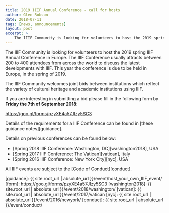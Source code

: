 ```yaml
---
title: 2019 IIIF Annual Conference - call for hosts
author: Glen Robson
date: 2018-07-11
tags: [news, announcements]
layout: post
excerpt: >
    The IIIF Community is looking for volunteers to host the 2019 spring IIIF Annual Conference in Europe.
---
```


The IIIF Community is looking for volunteers to host the 2019 spring IIIF Annual Conference in Europe. The IIIF Conference usually attracts between 200 to 400 attendees from across the world to discuss the latest developments with IIIF. This year the conference is due to be held in Europe, in the spring of 2019.

The IIIF Community welcomes joint bids between institutions which reflect the variety of cultural heritage and academic institutions using IIIF.

If you are interesting in submitting a bid please fill in the following form by **Friday the 7th of September 2018**:

https://goo.gl/forms/pzyXE4a57JIzy5SC3

Details of the requirements for a IIIF Conference can be found in [these guidance notes][guidance].

Details on previous conferences can be found below:

* [Spring 2018 IIIF Conference: Washington, DC][washington2018], USA
* [Spring 2017 IIIF Conference: The Vatican][vatican], Italy
* [Spring 2016 IIIF Conference: New York City][nyc], USA

All IIIF events are subject to the [Code of Conduct][conduct].

[guidance]: {{ site.root_url | absolute_url }}/event/host_your_own_IIIF_event/
[form]: https://goo.gl/forms/pzyXE4a57JIzy5SC3
[washington2018]: {{ site.root_url | absolute_url }}/event/2018/washington/
[vatican]: {{ site.root_url | absolute_url }}/event/2017/vatican
[nyc]: {{ site.root_url | absolute_url }}/event/2016/newyork/
[conduct]: {{ site.root_url | absolute_url }}/event/conduct/
